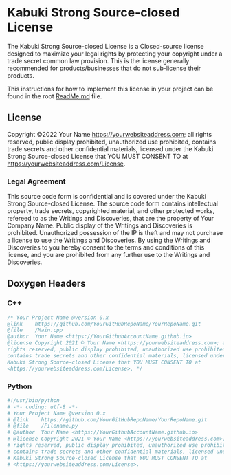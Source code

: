 # Kabuki Strong Source-closed License

The Kabuki Strong Source-closed License is a Closed-source license designed to maximize your legal rights by protecting your copyright under a trade secret common law provision. This is the license generally recommended for products/businesses that do not sub-license their products.

This instructions for how to implement this license in your project can be found in the root [ReadMe.md](readme.md) file.

## License

Copyright ©2022 Your Name <https://yourwebsiteaddress.com>; all rights reserved, public display prohibited, unauthorized use prohibited, contains trade secrets and other confidential materials, licensed under the Kabuki Strong Source-closed License that YOU MUST CONSENT TO at <https://yourwebsiteaddress.com/License>.

### Legal Agreement

This source code form is confidential and is covered under the Kabuki Strong Source-closed License. The source code form contains intellectual property, trade secrets, copyrighted material, and other protected works, refereed to as the Writings and Discoveries, that are the property of Your Company Name. Public display of the Writings and Discoveries is prohibited. Unauthorized possession of the IP is theft and may not purchase a license to use the Writings and Discoveries. By using the Writings and Discoveries to you hereby consent to the terms and conditions of this license, and you are prohibited from any further use to the Writings and Discoveries.

## Doxygen Headers

### C++ 

```C++
/* Your Project Name @version 0.x
@link    https://github.com/YourGitHubRepoName/YourRepoName.git
@file    /Main.cpp
@author  Your Name <https://YourGithubAccountName.github.io>
@license Copyright 2021 © Your Name <https://yourwebsiteaddress.com>; all 
rights reserved, public display prohibited, unauthorized use prohibited, 
contains trade secrets and other confidential materials, licensed under the 
Kabuki Strong Source-closed License that YOU MUST CONSENT TO at 
<https://yourwebsiteaddress.com/License>. */
```

### Python

```Python
#!/usr/bin/python
# -*- coding: utf-8 -*-
# Your Project Name @version 0.x
# @link    https://github.com/YourGitHubRepoName/YourRepoName.git
# @file    /Filename.py
# @author  Your Name <https://YourGithubAccountName.github.io>
# @license Copyright 2021 © Your Name <https://yourwebsiteaddress.com>; all 
# rights reserved, public display prohibited, unauthorized use prohibited, 
# contains trade secrets and other confidential materials, licensed under the 
# Kabuki Strong Source-closed License that YOU MUST CONSENT TO at 
# <https://yourwebsiteaddress.com/License>.
```
